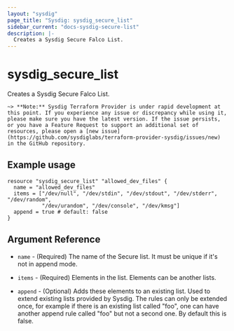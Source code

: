 ```yaml
---
layout: "sysdig"
page_title: "Sysdig: sysdig_secure_list"
sidebar_current: "docs-sysdig-secure-list"
description: |-
  Creates a Sysdig Secure Falco List.
---
```


# sysdig\_secure\_list

Creates a Sysdig Secure Falco List.

`~> **Note:** Sysdig Terraform Provider is under rapid development at this point. If you experience any issue or discrepancy while using it, please make sure you have the latest version. If the issue persists, or you have a Feature Request to support an additional set of resources, please open a [new issue](https://github.com/sysdiglabs/terraform-provider-sysdig/issues/new) in the GitHub repository.`

## Example usage

```hcl
resource "sysdig_secure_list" "allowed_dev_files" {
  name = "allowed_dev_files"
  items = ["/dev/null", "/dev/stdin", "/dev/stdout", "/dev/stderr", "/dev/random", 
           "/dev/urandom", "/dev/console", "/dev/kmsg"]
  append = true # default: false
}
```

## Argument Reference

* `name` - (Required) The name of the Secure list. It must be unique if it's not in append mode.

* `items` - (Required) Elements in the list. Elements can be another lists.

* `append` - (Optional)  Adds these elements to an existing list. Used to extend existing lists provided by Sysdig.
    The rules can only be extended once, for example if there is an existing list called "foo", one can have another 
    append rule called "foo" but not a second one. By default this is false.
